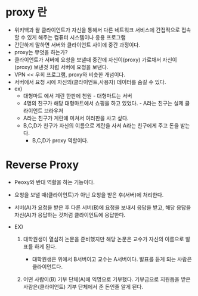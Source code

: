 # proxy 란

- 위키백과 왈 클라이언트가 자신을 통해서 다른 네트워크 서비스에 간접적으로 접속할 수 있게 해주는 컴퓨터 시스템이나 응용 프로그램
- 간단하게 말하면 서버와 클라이언트 사이에 중간 과정이다.
- proxy는 무엇을 하는가?
- 클라이언트가 서버에 요청을 보낼때 중간에 자신이(proxy) 가로채서 자신이(proxy) 보낸것 처럼 서버에 요청을 보낸다.
- VPN << 우회 프로그램, proxy와 비슷한 개념이다.
- 서버에서 요청 시에 자신의(클라이언트,사용자) 데이터를 숨길 수 있다.
- ex)
  - 대형마트 에서 계란 한판에 천원 - 대형마트는 서버
  - 4명의 친구가 해당 대형마트에서 쇼핑을 하고 있었다. - A라는 친구는 실제 클라이언트 브라우저
  - A라는 친구가 계란에 미쳐서 여러판을 사고 싶다.
  - B,C,D가 친구가 자신의 이름으로 계란을 사서 A라는 친구에게 주고 돈을 받는다.
    - B,C,D가 proxy 역할이다.

# Reverse Proxy

- Peoxy와 반대 역활을 하는 기능이다.
- 요청을 보낼 때(클라이언트)가 아닌 요청을 받은 후(서버)에 처리한다.
- 서버(A)가 요청을 받은 후 다른 서버(B)에 요청을 보내서 응답을 받고, 해당 응답을 자신(A)가 응답하는 것처럼 클라이언트에 응답한다.
- EX)

  1. 대학원생이 열심히 논문을 준비했지만 해당 논문은 교수가 자신의 이름으로 발표를 하게 된다.

     - 대학원생은 위에서 B서버이고 교수는 A서버이다. 발표를 듣게 되는 사람은 클라이언트다.

  2. 어떤 사람이(B) 기부 단체(A)에 익명으로 기부했다. 기부금으로 지원듬을 받은 사람은(클라이언트) 기부 단체에서 준 돈인줄 알게 된다.
